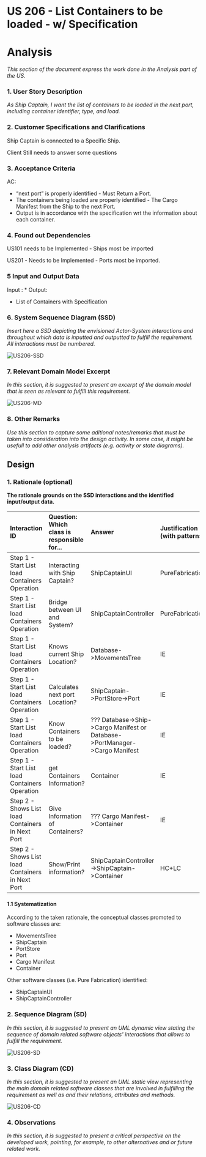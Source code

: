 # US 206 - List Containers to be loaded - w/ Specification

# Analysis

*This section of the document express the work done in the Analysis part of the US.*

### 1. User Story Description

*As Ship Captain, I want the list of containers to be loaded in the next port,
including container identifier, type, and load.*

### 2. Customer Specifications and Clarifications 

Ship Captain is connected to a Specific Ship. 

Client Still needs to answer some questions


### 3. Acceptance Criteria

AC:
* “next port” is properly identified - Must Return a Port.
* The containers being loaded are properly identified - The Cargo Manifest from the Ship to the next Port.
* Output is in accordance with the specification wrt the information about each container. 


### 4. Found out Dependencies

US101 needs to be Implemented - Ships most be imported

US201 - Needs to be Implemented - Ports most be imported.


### 5 Input and Output Data

Input :
*
Output:
* List of Containers with Specification

### 6. System Sequence Diagram (SSD)

*Insert here a SSD depicting the envisioned Actor-System interactions and throughout which data is inputted and outputted to fulfill the requirement. All interactions must be numbered.*

![US206-SSD](US206-SSD.svg)


### 7. Relevant Domain Model Excerpt 
*In this section, it is suggested to present an excerpt of the domain model that is seen as relevant to fulfill this requirement.* 

![US206-MD](US206-MD.svg)

### 8. Other Remarks

*Use this section to capture some aditional notes/remarks that must be taken into consideration into the design activity. In some case, it might be usefull to add other analysis artifacts (e.g. activity or state diagrams).* 



## Design 

### 1. Rationale (optional)

**The rationale grounds on the SSD interactions and the identified input/output data.**

| Interaction ID | Question: Which class is responsible for... | Answer  | Justification (with patterns)  |
|:-------------  |:--------------------- |:------------|:---------------------------- |
| Step 1 - Start List load Containers Operation 		 |		Interacting with Ship Captain?					 |     ShipCaptainUI        |     PureFabrication                         |
| Step 1 - Start List load Containers Operation 		 |		Bridge between UI and System?					 |     ShipCaptainController        |     PureFabrication                         |
| Step 1 - Start List load Containers Operation 		 |		Knows current Ship Location?					 |    Database->MovementsTree         |      IE                        |
| Step 1 - Start List load Containers Operation 		 |		Calculates next port Location?					 |    ShipCaptain->PortStore->Port         |          IE                    |
| Step 1 - Start List load Containers Operation 		 |		Know Containers to be loaded?					 |    ??? Database->Ship->Cargo Manifest or Database->PortManager->Cargo Manifest         |       IE                       |
| Step 1 - Start List load Containers Operation 		 |		get Containers Information?					 |     Container        |       IE                       |
| Step 2 - Shows List load Containers in Next Port 		 |	Give Information of Containers?						 |      ??? Cargo Manifest->Container       |       IE                       |
| Step 2 - Shows List load Containers in Next Port 		 |	Show/Print information?						 |      ShipCaptainController->ShipCaptain->Container       |           HC+LC                   |

#### 1.1 Systematization 

According to the taken rationale, the conceptual classes promoted to software classes are: 

 * MovementsTree
 * ShipCaptain
 * PortStore
* Port
* Cargo Manifest
* Container

Other software classes (i.e. Pure Fabrication) identified: 
 * ShipCaptainUI  
 * ShipCaptainController

### 2. Sequence Diagram (SD)

*In this section, it is suggested to present an UML dynamic view stating the sequence of domain related software objects' interactions that allows to fulfill the requirement.* 

![US206-SD](US206-SD.svg)

### 3. Class Diagram (CD)

*In this section, it is suggested to present an UML static view representing the main domain related software classes that are involved in fulfilling the requirement as well as and their relations, attributes and methods.*

![US206-CD](US206-CD.svg)

### 4. Observations

*In this section, it is suggested to present a critical perspective on the developed work, pointing, for example, to other alternatives and or future related work.*





